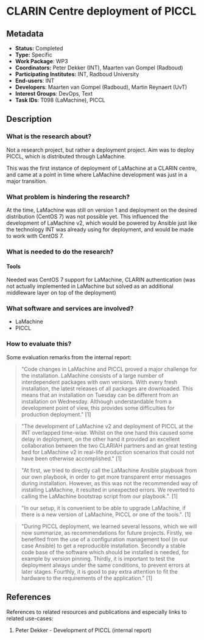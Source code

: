 # CLARIN Centre deployment of PICCL

## Metadata

* **Status:**  Completed
* **Type:** Specific
* **Work Package**: WP3
* **Coordinators:** Peter Dekker  (INT), Maarten van Gompel (Radboud)
* **Participating Institutes:** INT, Radboud University
* **End-users**: INT
* **Developers**: Maarten van Gompel (Radboud), Martin Reynaert (UvT)
* **Interest Groups**: DevOps, Text
* **Task IDs**: T098 (LaMachine), PICCL

## Description

### What is the research about?

Not a research project, but rather a deployment project. Aim was to deploy PICCL, which is distributed through LaMachine.

This was the first instance of deployment of LaMachine at a CLARIN centre, and came at a point in time where LaMachine
development was just in a major transition.

### What problem is hindering the research?

At the time, LaMachine was still on version 1 and deployment on the desired distribution (CentOS 7) was not possible
yet. This influenced the development of LaMachine v2, which would be powered by Ansible just like the technology INT was
already using for deployment, and would be made to work with CentOS 7.

### What is needed to do the research?

#### Tools

Needed was CentOS 7 support for LaMachine, CLARIN authentication (was not actually implemented in LaMachine but solved as an
additional middleware layer on top of the deployment)

### What software and services are involved?

* LaMachine
* PICCL

### How to evaluate this?

Some evaluation remarks from the internal report:


> "Code changes in LaMachine and PICCL proved a major challenge for the installation. LaMachine consists of a large
> number of interdependent packages with own versions. With every fresh installation, the latest releases of all
> packages are downloaded. This means that an installation on Tuesday can be different from an installation on
> Wednesday. Although understandable from a development point of view, this provides some difficulties for production
> deployment." [1]

> "The development of LaMachine v2 and deployment of PICCL at the INT overlapped time-wise. Whilst on the one hand
> this caused some delay in deployment, on the other hand it provided an excellent collaboration between the two
> CLARIAH partners and an great testing bed for LaMachine v2 in real-life production scenarios that could not have
> been otherwise accomplished." [1]

> "At first, we tried to directly call the LaMachine Ansible playbook from our own playbook, in order to get more
> transparent error messages during installation. However, as this was not the recommended way of installing
> LaMachine, it resulted in unexpected errors. We reverted to calling the LaMachine bootstrap script from our
> playbook.". [1]

> "In our setup, it is convenient to be able to upgrade LaMachine, if there is a new version of LaMachine, PICCL or
> one of the tools.". [1]

> "During PICCL deployment, we learned several lessons, which we will now summarize, as recommendations for future
> projects. Firstly, we benefited from the use of a configuration management tool (in our case Ansible) to get a
> reproducible installation. Secondly a stable code base of the software which should be installed is needed, for
> example by version pinning. Thirdly, it is important to test the deployment always under the same conditions, to
> prevent errors at later stages. Fourthly, it is good to pay extra attention to fit the hardware to the requirements
> of the application." [1]

## References

References to related resources and publications and especially links to related use-cases:

1. Peter Dekker - Development of PICCL (internal report)
